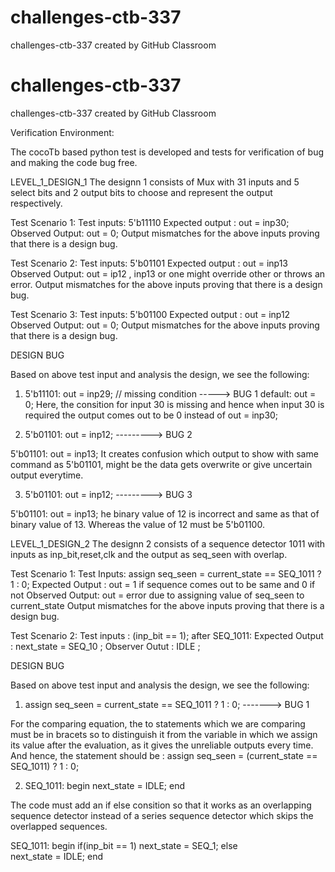 # challenges-ctb-337
challenges-ctb-337 created by GitHub Classroom


# challenges-ctb-337
challenges-ctb-337 created by GitHub Classroom

Verification Environment:

The cocoTb based python test is developed and tests for verification of bug and making the code bug free. 

LEVEL_1_DESIGN_1
The designn 1 consists of Mux with 31 inputs and 5 select bits and 2 output bits to choose and represent the output respectively.

Test Scenario 1:
Test inputs: 5'b11110
Expected output : out = inp30;
Observed Output:  out = 0;
Output mismatches for the above inputs proving that there is a design bug.

Test Scenario 2:
Test inputs: 5'b01101
Expected output : out = inp13 
Observed Output:  out = ip12 , inp13 or one might override other or throws an error.
Output mismatches for the above inputs proving that there is a design bug.

Test Scenario 3:
Test inputs: 5'b01100
Expected output : out = inp12
Observed Output:  out = 0;
Output mismatches for the above inputs proving that there is a design bug.

DESIGN BUG

Based on above test input and analysis the design, we see the following:

1)  5'b11101: out = inp29;
 // missing condition -----> BUG 1
 default: out = 0; 
 Here, the consition for input 30 is missing and hence when input 30 is required the output comes out to be 0 instead of out = inp30;
 
 
 2) 5'b01101: out = inp12; ---------> BUG 2
 
 5'b01101: out = inp13; 
 It creates confusion which output to show with same command as 5'b01101, might be the data gets overwrite or give uncertain output everytime.
 
 
 3) 5'b01101: out = inp12; ---------> BUG 3
 
 5'b01101: out = inp13; 
 he binary value of 12 is incorrect and same as that of binary value of 13. Whereas the value of 12 must be 5'b01100.
 
 
LEVEL_1_DESIGN_2
The designn 2 consists of a sequence detector 1011 with inputs as inp_bit,reset,clk and the output as seq_seen with overlap.


Test Scenario 1:
Test Inputs: assign seq_seen = current_state == SEQ_1011 ? 1 : 0;
Expected Output : out = 1 if sequence comes out to be same and 0 if not
Observed Output:  out = error due to assigning value of seq_seen to current_state
Output mismatches for the above inputs proving that there is a design bug.

Test Scenario 2:
Test inputs : (inp_bit == 1); after SEQ_1011:
Expected Output : next_state = SEQ_10 ;
Observer Outut : IDLE ;


DESIGN BUG

Based on above test input and analysis the design, we see the following:

1) assign seq_seen = current_state == SEQ_1011 ? 1 : 0;  -------> BUG 1

For the comparing equation, the to statements which we are comparing must be in bracets so to distinguish it from the variable in which we assign its value after the evaluation, as it gives the unreliable outputs every time.
And hence, the statement should be :
assign seq_seen = (current_state == SEQ_1011) ? 1 : 0; 


2)  SEQ_1011:
      begin
        next_state = IDLE;
      end



The code must add an if else consition so that it works as an overlapping sequence detector instead of a series sequence detector which skips the overlapped sequences.

 SEQ_1011:
      begin
      if(inp_bit == 1)
             next_state = SEQ_1;
       else      
        next_state = IDLE;
      end

